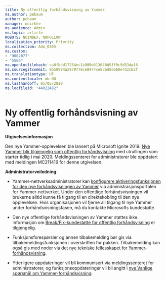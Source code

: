 ```yaml
---
title: Ny offentlig forhåndsvisning av Yammer
ms.author: pebaum
author: pebaum
manager: mnirkhe
ms.audience: Admin
ms.topic: article
ROBOTS: NOINDEX, NOFOLLOW
localization_priority: Priority
ms.collection: Adm_O365
ms.custom:
- "9002877"
- "5566"
ms.openlocfilehash: ca0fbdd17254ec1a909e613648d9ff9c9d53da16
ms.sourcegitcommit: 8b50994a2979778ce8474ce83bd86b60e7d2cb2f
ms.translationtype: HT
ms.contentlocale: nb-NO
ms.lasthandoff: 05/05/2020
ms.locfileid: "44022482"
---
```

# <a name="new-yammer-public-preview"></a>Ny offentlig forhåndsvisning av Yammer

**Utgivelsesinformasjon**

Den nye Yammer-opplevelsen ble lansert på Microsoft Ignite 2019. [Nye Yammer blir tilgjengelig som offentlig forhåndsvisning](https://docs.microsoft.com/yammer/get-started-with-yammer/newyammer-faq) med utrullingen som starter tidlig i mai 2020. Meldingssenteret for administratorer ble oppdatert med meldingen MC211416 for denne utgivelsen.

**Administratorveiledning**

- Yammer-nettverksadministratorer kan [konfigurere aktiveringsfunksjonen for den nye forhåndsvisningen av Yammer](https://docs.microsoft.com/yammer/get-started-with-yammer/administrative-settings-opt-in-newyammer) via administrasjonsportalen for Yammer-nettverket. Under den offentlige forhåndsvisningen vil brukerne alltid kunne få tilgang til en direktekobling til den nye opplevelsen. Hvis organisasjonen vil fjerne all tilgang til nye Yammer under forhåndsvisningsfasen, må du kontakte Microsofts kundestøtte.

- Den nye offentlige forhåndsvisningen av Yammer støttes ikke. Informasjon om [Break/Fix-kundestøtte for offentlig forhåndsvisning](https://docs.microsoft.com/yammer/get-started-with-yammer/newyammer-faq#yammer-preview-customer-support) er tilgjengelig.

- Funksjonsforespørsler og annen tilbakemelding bør gis via tilbakemeldingsfunksjonen i overskriften for pakken. Tilbakemelding kan også gis med noder via det [nye tekniske fellesskapet for Yammer-forhåndsvisning](https://techcommunity.microsoft.com/t5/new-yammer-preview/bd-p/NewYammerPreview).

- Ytterligere oppdateringer vil bli kommunisert via meldingssenteret for administratorer, og funksjonsoppdateringer vil bli angitt i [nye Vanlige spørsmål om Yammer-forhåndsvisning](https://docs.microsoft.com/yammer/get-started-with-yammer/newyammer-faq).
